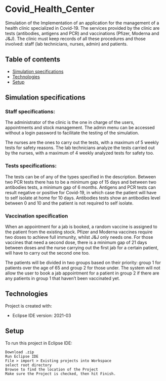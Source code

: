 # Covid_Health_Center

Simulation of the Implementation of an application for the management of a health clinic specialized in Covid-19.
The services provided by the clinic are tests (antibodies, antigens and PCR) and vaccinations (Pfizer, Moderna and J&J). 
The clinic must keep records of all these procedures and those involved: staff (lab technicians, nurses, admin) and patients. 

## Table of contents
* [Simulation specifications](#simulation-specifications)
* [Technologies](#technologies)
* [Setup](#setup)

## Simulation specifications

### Staff specifications:

The administrator of the clinic is the one in charge of the users, appointments and stock management. The admin menu can be accessed without a login password to facilitate the testing of the simulation.

The nurses are the ones to carry out the tests, with a maximum of 5 weekly tests for safety reasons. The lab technicians analyze the tests carried out  by the nurses, with a maximum of 4 weekly analyzed tests for safety too.

### Tests specifications:

The tests can be of any of the types specified in the description. Between two PCR tests there has to be a minimum gap of 15 days and between two antibodies tests, a minimum gap of 6 months.
Antigens and PCR tests can result negative or positive for Covid-19, in which case the patient will have to self isolate at home for 10 days. Antibodies tests show an antibodies level between 0 and 10 and the patient is not required to self isolate.

### Vaccination specification 

When an appointment for a jab is booked, a random vaccine is assigned to the patient from the existing stock. Pfizer and Moderna vaccines require two doses to achieve full immunity, whilst J&J only needs one. 
For those vaccines that need a second dose, there is a minimum gap of 21 days between doses and the nurse carrying out the first jab for a certain patient, will have to carry out the second one too.  

The patients will be divided in two groups based on their priority: group 1 for patients over the age of 65 and group 2 for those under. The system will not allow the user to book a jab appointment for a patient in group 2 if there are any patients in group 1 that haven’t been vaccinated yet.

## Technologies
Project is created with:
* Eclipse IDE version: 2021-03

	
## Setup
To run this project in Eclipse IDE:

```
Download .zip
Run Eclipse IDE
File > import > Existing projects into Workspace
select root directory 
Browse to find the location of the Project
Make sure the Project is checked, then hit Finish.

```
